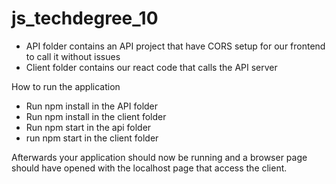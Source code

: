 # js_techdegree_10

- API folder contains an API project that have CORS setup for our frontend to call it without issues
- Client folder contains our react code that calls the API server

How to run the application
- Run npm install in the API folder
- Run npm install in the client folder
- Run npm start in the api folder
- run npm start in the client folder

Afterwards your application should now be running and a browser page should have opened with the localhost page that access the client.
